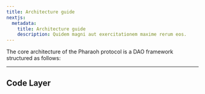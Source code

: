 ```yaml
---
title: Architecture guide
nextjs:
  metadata:
    title: Architecture guide
    description: Quidem magni aut exercitationem maxime rerum eos.
---
```


The core architecture of the Pharaoh protocol is a DAO framework structured as follows:

---

## Code Layer
